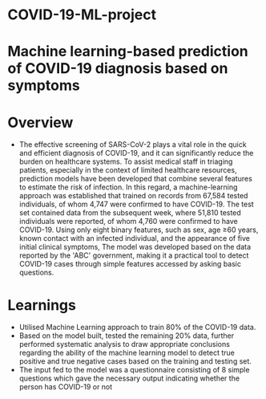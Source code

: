 # COVID-19-ML-project
# Machine learning-based prediction of COVID-19 diagnosis based on symptoms
# Overview
- The effective screening of SARS-CoV-2 plays a vital role in the quick and efficient diagnosis of COVID-19, and it can significantly reduce the burden on healthcare systems. To assist medical staff in triaging patients, especially in the context of limited healthcare resources, prediction models have been developed that combine several features to estimate the risk of infection. In this regard, a machine-learning approach was established that trained on records from 67,584 tested individuals, of whom 4,747 were confirmed to have COVID-19. The test set contained data from the subsequent week, where 51,810 tested individuals were reported, of whom 4,760 were confirmed to have COVID-19. Using only eight binary features, such as sex, age ≥60 years, known contact with an infected individual, and the appearance of five initial clinical symptoms, The model was developed based on the data reported by the 'ABC' government, making it a practical tool to detect COVID-19 cases through simple features accessed by asking basic questions.

# Learnings
- Utilised Machine Learning approach to train 80% of the COVID-19 data.
- Based on the model built, tested the remaining 20% data, further performed systematic analysis to draw 
appropriate conclusions regarding the ability of the machine learning model to detect true positive and true 
negative cases based on the training and testing set.
- The input fed to the model was a questionnaire consisting of 8 simple questions which gave the necessary 
output indicating whether the person has COVID-19 or not
